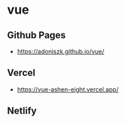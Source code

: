 # vue

## Github Pages
- https://adoniszk.github.io/vue/
## Vercel
- https://vue-ashen-eight.vercel.app/
## Netlify
